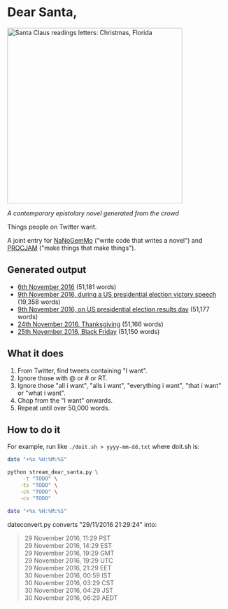 # Dear Santa,

<img src="https://hugovk.github.io/NaNoGenMo-2016/03-dearsanta/dearsanta.jpg" alt="Santa Claus readings letters: Christmas, Florida" width="400">

*A contemporary epistolary novel generated from the crowd*

Things people on Twitter want.

A joint entry for [NaNoGemMo](https://github.com/NaNoGenMo/2016) ("write code that writes a novel") and [PROCJAM](https://hugovk.itch.io/dear-santa) ("make things that make things").

## Generated output

* [6th November 2016](03-dearsanta/2016-11-06.txt) (51,181 words)
* [9th November 2016, during a US presidential election victory speech](03-dearsanta/2016-11-09a-victoryspeech.txt) (19,358 words)
* [9th November 2016, on US presidential election results day](03-dearsanta/2016-11-09b-resultsday.txt) (51,177 words)
* [24th November 2016, Thanksgiving](03-dearsanta/2016-11-24-thanksgiving.txt) (51,166 words)
* [25th November 2016, Black Friday](03-dearsanta/2016-11-25-blackfriday.txt) (51,150 words)


## What it does

1. From Twitter, find tweets containing "I want".
2. Ignore those with @ or # or RT.
3. Ignore those "all i want", "alls i want", "everything i want", "that i want" or "what i want".
4. Chop from the "I want" onwards.
5. Repeat until over 50,000 words.

## How to do it

For example, run like `./doit.sh > yyyy-mm-dd.txt` where doit.sh is:

```bash
date "+%x %H:%M:%S"

python stream_dear_santa.py \
     -t "TODO" \
    -ts "TODO" \
    -ck "TODO" \
    -cs "TODO"

date "+%x %H:%M:%S"
```

dateconvert.py converts "29/11/2016 21:29:24" into:

> 29 November 2016, 11:29 PST<br>
29 November 2016, 14:29 EST<br>
29 November 2016, 19:29 GMT<br>
29 November 2016, 19:29 UTC<br>
29 November 2016, 21:29 EET<br>
30 November 2016, 00:59 IST<br>
30 November 2016, 03:29 CST<br>
30 November 2016, 04:29 JST<br>
30 November 2016, 06:29 AEDT
